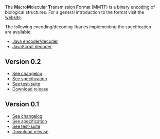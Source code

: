 
The **M**acro**M**olecular **T**ransmission **F**ormat (MMTF) is a binary encoding of biological structures. For a general introduction to the format visit the [website](http://mmtf.rcsb.org/).

The following encoding/decoding libaries implementing the specification are available:

* [Java encoder/decoder](https://github.com/rcsb/mmtf-java)
* [JavaScript decoder](https://github.com/rcsb/mmtf-javascript)


## Version 0.2

* [See changelog](https://github.com/rcsb/mmtf/releases/tag/v0.2)
* [See specification](https://github.com/rcsb/mmtf/blob/v0.2/spec.md)
* [See test-suite](https://github.com/rcsb/mmtf/blob/v0.2/test-suite)
* [Download release](https://github.com/rcsb/mmtf/archive/v0.2.zip)


## Version 0.1

* [See changelog](https://github.com/rcsb/mmtf/releases/tag/v0.1)
* [See specification](https://github.com/rcsb/mmtf/blob/v0.1/spec.md)
* [See test-suite](https://github.com/rcsb/mmtf/blob/v0.1/test-suite)
* [Download release](https://github.com/rcsb/mmtf/archive/v0.1.zip)
